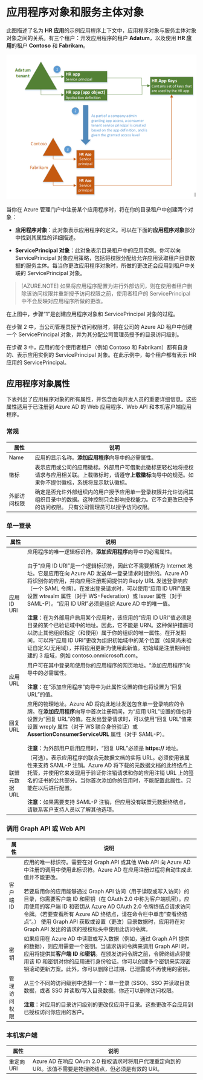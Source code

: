 <properties
   pageTitle="应用程序对象和服务主体对象 | Azure"
   description="介绍 Azure Active Directory 中应用程序对象和 ServicePrincipal 对象之间的关系"
   documentationCenter="dev-center-name"
   authors="msmbaldwin"
   manager="mbaldwin"
   services="active-directory"
   editor=""/>

<tags
   ms.service="active-directory"
   ms.date="05/16/2016"
   wacn.date="07/19/2016"/>


# 应用程序对象和服务主体对象

此图描述了名为 **HR 应用**的示例应用程序上下文中，应用程序对象与服务主体对象对象之间的关系。有三个租户：开发应用程序的租户 **Adatum**，以及使用 **HR 应用**的租户 **Contoso** 和 **Fabrikam**。

![应用程序对象和 ServicePrincipal 对象之间的关系](./media/active-directory-application-objects/application-objects-relationship.png)


当你在 Azure 管理门户中注册某个应用程序时，将在你的目录租户中创建两个对象：

- **应用程序对象**：此对象表示应用程序的定义。可以在下面的**应用程序对象**部分中找到其属性的详细描述。

- **ServicePrincipal 对象**：此对象表示目录租户中的应用实例。你可以向 ServicePrincipal 对象应用策略，包括将权限分配给允许应用读取租户目录数据的服务主体。每当你更改应用程序对象时，所做的更改还会应用到租户中关联的 ServicePrincipal 对象。


> [AZURE.NOTE] 如果将应用程序配置为进行外部访问，则在使用者租户删除该访问权限并重新授予访问权限之前，使用者租户的 ServicePrincipal 中不会反映对应用程序所做的更改。



在上图中，步骤“1”是创建应用程序对象和 ServicePrincipal 对象的过程。

在步骤 2 中，当公司管理员授予访问权限时，将在公司的 Azure AD 租户中创建一个 ServicePrincipal 对象，并为其分配公司管理员授予的目录访问级别。

在步骤 3 中，应用的每个使用者租户（例如 Contoso 和 Fabrikam）都有自身的、表示应用实例的 ServicePrincipal 对象。在此示例中，每个租户都有表示 HR 应用的 ServicePrincipal。





## 应用程序对象属性

下表列出了应用程序对象的所有属性，并包含面向开发人员的重要详细信息。这些属性适用于已注册到 Azure AD 的 Web 应用程序、Web API 和本机客户端应用程序。


### 常规

属性 | 说明
| ------------- | -----------
| Name | 应用的显示名称。**添加应用程序**向导中的必需属性。
| 徽标 | 表示应用或公司的应用徽标。外部用户可借助此徽标更轻松地将授权请求与应用相关联。上载徽标时，请遵守**上载徽标**向导中的规范。如果你不提供徽标，系统将显示默认徽标。
| 外部访问权限 | 确定是否允许外部组织内的用户授予应用单一登录权限并允许访问其组织目录中的数据。这种控制只会影响授权能力。它不会更改已授予的访问权限。 只有公司管理员可以授予访问权限。


### 单一登录

属性 | 说明
| ------------- | -----------
| 应用 ID URI | 应用程序的唯一逻辑标识符。**添加应用程序**向导中的必需属性。<br><br>由于“应用 ID URI”是一个逻辑标识符，因此它不需要解析为 Internet 地址。它是应用在向 Azure AD 发送单一登录请求时提供的。Azure AD 将识别你的应用，并向应用注册期间提供的 Reply URL 发送登录响应（一个 SAML 令牌）。在发出登录请求时，可以使用“应用 ID URI”值来设置 wtrealm 属性（对于 WS-Federation）或 Issuer 属性（对于 SAML-P）。“应用 ID URI”必须是组织 Azure AD 中的唯一值。<br><br>**注意**：在为外部用户启用某个应用时，该应用的“应用 ID URI”值必须是目录的某个已验证域中的地址。因此，它不能是 URN。这种保护措施可以防止其他组织指定（和使用）属于你的组织的唯一属性。在开发期间，可以将“应用 ID URI”更改为组织初始域中的某个位置（如果尚未验证自定义/无用域），并将应用更新为使用此新值。初始域是注册期间创建的 3 级域，例如 contoso.onmicrosoft.com。
| 应用 URL | 用户可在其中登录和使用你的应用程序的网页地址。“添加应用程序”向导中的必需属性。<br><BR>**注意**：在“添加应用程序”向导中为此属性设置的值也将设置为“回复 URL”的值。
| 回复 URL | 应用的物理地址。Azure AD 将向此地址发送包含单一登录响应的令牌。在**添加应用程序**向导中首次注册期间，为“应用 URL”设置的值也将设置为“回复 URL”的值。在发出登录请求时，可以使用“回复 URL”值来设置 wreply 属性（对于 WS 联合身份验证）或 **AssertionConsumerServiceURL** 属性（对于 SAML-P）。<br><BR>**注意**：为外部用户启用应用时，“回复 URL”必须是 **https://** 地址。
| 联盟元数据 URL | （可选）。表示应用程序的联合元数据文档的实际 URL。必须使用该属性来支持 SAML-P 注销。Azure AD 将下载的元数据文档的此终结点上托管，并使用它来发现用于验证你注销请求和你的应用注销 URL 上的签名的证书的公共部分。当你首次添加你的应用时，不能配置此属性。只能在以后进行配置。<br><BR>**注意**：如果需要支持 SAML-P 注销，但应用没有联盟元数据终结点，请联系客户支持人员以了解其他选项。


### 调用 Graph API 或 Web API

属性 | 说明
| ------------- | -----------
| 客户端 ID | 应用的唯一标识符。需要在对 Graph API 或其他 Web API 向 Azure AD 中注册的调用中使用此标识符。Azure AD 在应用注册过程将自动生成此值并不能更改。<BR><BR>若要启用你的应用能够通过 Graph API 访问（用于读取或写入访问）的目录，你需要客户端 ID 和密钥（在 OAuth 2.0 中称为客户端机密）。应用使用的客户端 ID 和密钥从 Azure AD OAuth 2.0 令牌终结点请求访问令牌。（若要查看所有 Azure AD 终结点，请在命令栏中单击“查看终结点”。） 使用 Graph API 获取或设置（更改）目录数据时，应用将在对 Graph API 发出的请求的授权标头中使用此访问令牌。
| 密钥 | 如果应用在 Azure AD 中读取或写入数据（例如，通过 Graph API 提供的数据），则应用需要一个密钥。当请求访问令牌来调用 Graph API 时，应用将提供其**客户端 ID** 和**密钥**。在颁发访问令牌之前，令牌终结点将使用该 ID 和密钥对你的应用进行身份验证。你可以创建多个密钥来实现密钥滚动更新方案。此外，你可以删除已过期、已泄露或不再使用的密钥。
| 管理访问权限 | 从三个不同的访问级别中选择一个：单一登录 (SSO)、SSO 并读取目录数据，或者 SSO 并读取/写入目录数据。你还可以删除访问权限。<br><BR>**注意**：对应用的目录访问级别的更改仅应用于目录。这些更改不会应用到已授权访问你应用的客户。


### 本机客户端

属性 | 说明
| ------------- | -----------
| 重定向 URI | Azure AD 在响应 OAuth 2.0 授权请求时将用户代理重定向到的 URI。该值不需要是物理终结点，但必须是有效的 URI。

##

<!---HONumber=Mooncake_0711_2016-->